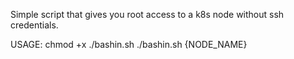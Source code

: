 Simple script that gives you root access to a k8s node without ssh credentials. 

USAGE:
	chmod +x ./bashin.sh
	./bashin.sh {NODE_NAME}
